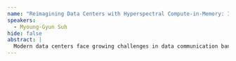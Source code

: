 ```yaml
---
name: "Reimagining Data Centers with Hyperspectral Compute-in-Memory: Integrating Optical Communication and Computing"
speakers:
  - Myoung-Gyun Suh
hide: false
abstract: |
  Modern data centers face growing challenges in data communication bandwidth, chip heating, and the energy efficiency of large-scale computing networks. While optics provide efficient long-range data transmission, using optics for computation remains difficult due to limited scalability, programmability, and computational flexibility. We propose a hyperspectral compute-in-memory (CIM) architecture that integrates optical communication and computation to address these challenges. By leveraging wavelength- and space-division multiplexing for massively parallel data flow and replacing intra-chip electronic communication with optics, our architecture tackles the memory wall, thermal constraints, and scalability limitations. This hybrid optoelectronic system enables programmable, high-throughput computing with high on-chip compute density and offers a promising new direction for data center infrastructure.
---
```


